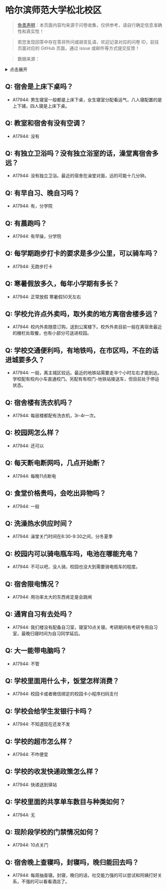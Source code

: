 # 哈尔滨师范大学松北校区

> [免责声明](https://colleges.chat/#_3)：本页面内容均来源于问卷收集，仅供参考，请自行确定信息准确性和真实性！

> 若您发现回答中存在答非所问或胡言乱语，欢迎记录对应的问卷 ID，前往页面对应的 GitHub 页面，通过 issue 或邮件等方式提交反馈！

> 数据来源：

<details><summary>点击展开</summary>
<ul>
<li>A17944: 匿名 (2023 年 06 月)</li>
</ul>
</details>

## Q: 宿舍是上床下桌吗？

- A17944: 男生寝室一般都是上床下桌，女生寝室分配看运气，八人寝配置的是上下铺，四人寝是上床下桌。

## Q: 教室和宿舍有没有空调？

- A17944: 没有

## Q: 有独立卫浴吗？没有独立浴室的话，澡堂离宿舍多远？

- A17944: 没有独立卫浴。最近的宿舍在澡堂对面，远的可能十几分钟。

## Q: 有早自习、晚自习吗？

- A17944: 有，分学院

## Q: 有晨跑吗？

- A17944: 有早操，分学院

## Q: 每学期跑步打卡的要求是多少公里，可以骑车吗？

- A17944: 无跑步打卡

## Q: 寒暑假放多久，每年小学期有多长？

- A17944: 正常放假 寒暑假50天左右

## Q: 学校允许点外卖吗，取外卖的地方离宿舍楼多远？

- A17944: 校内外卖随意订购，送到公寓楼下。校外外卖目前一般在离宿舍最近的栅栏处取餐，也有小部分可送进校园。

## Q: 学校交通便利吗，有地铁吗，在市区吗，不在的话进城要多久？

- A17944: 一般，离主城区较远。最近的地铁站需要走半个小时左右才能到达。学校配有校内小车直通校门。另配有有校门-地铁站接送车，但目前处于停运状态。

## Q: 宿舍楼有洗衣机吗？

- A17944: 每层楼都配有洗衣机，3r-4r一次。

## Q: 校园网怎么样？

- A17944: 还可以

## Q: 每天断电断网吗，几点开始断？

- A17944: 每晚11点断电

## Q: 食堂价格贵吗，会吃出异物吗？

- A17944: 一般

## Q: 洗澡热水供应时间？

- A17944: 澡堂关门时间在8:30-9:30之间，分冬夏季

## Q: 校园内可以骑电瓶车吗，电池在哪能充电？

- A17944: 不可以吧，没人骑，校园也没大到需要骑电瓶车的程度。

## Q: 宿舍限电情况？

- A17944: 用功率太大的东西肯定是会跳闸

## Q: 通宵自习有去处吗？

- A17944: 我们楼没有配备自习室，寝室10点关寝。考研期间有考研专用自习室，最晚归寝时间为自习同学延后。

## Q: 大一能带电脑吗？

- A17944: 不管

## Q: 学校里面用什么卡，饭堂怎样消费？

- A17944: 校园卡或者微信绑定的校园卡小程序扫码支付

## Q: 学校会给学生发银行卡吗？

- A17944: 不知道现在还发不发

## Q: 学校的超市怎么样？

- A17944: 不咋便宜

## Q: 学校的收发快递政策怎么样？

- A17944: 快递送到驿站

## Q: 学校里面的共享单车数目与种类如何？

- A17944: 无

## Q: 现阶段学校的门禁情况如何？

- A17944: 10点关门

## Q: 宿舍晚上查寝吗，封寝吗，晚归能回去吗？

- A17944: 每周抽查寝。封寝，晚归的话，社交能力强的可以尝试和阿姨打好关系，不强的可以看看酒店了。

